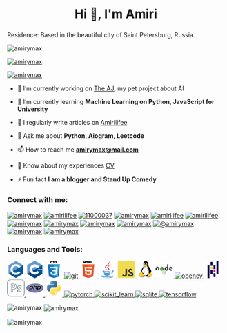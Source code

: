 <h1 align="center">Hi 👋, I'm Amiri</h1>
<!-- <h3 align="left">- 3rd-year Bachelor's student at ITMO University, specializing in Computer Science and Programming.<br> -->
  <h3></h3> Residence: Based in the beautiful city of Saint Petersburg, Russia.</h3>

<p align="left"> <img src="https://komarev.com/ghpvc/?username=amirymax&label=Profile%20views&color=0e75b6&style=flat" alt="amirymax" /> </p>

<p align="left"> <a href="https://github.com/ryo-ma/github-profile-trophy"><img src="https://github-profile-trophy.vercel.app/?username=amirymax" alt="amirymax" /></a> </p>

<p align="left"> <a href="https://twitter.com/amirymax" target="blank"><img src="https://img.shields.io/twitter/follow/amirymax?logo=twitter&style=for-the-badge" alt="amirymax" /></a> </p>

- 🔭 I’m currently working on [The AJ](https://github.com/amirymax/The_AJ), my pet project about AI

- 🌱 I’m currently learning **Machine Learning on Python, JavaScript for University**

- 📝 I regularly write articles on [Amirilifee](https://t.me/amirilifee)

- 💬 Ask me about **Python, Aiogram, Leetcode**

- 📫 How to reach me **amirymax@mail.com**

- 📄 Know about my experiences [CV](https://drive.google.com/file/d/1JqcSzMpzXB_tuOQxm18yteBZ8wHshivS/view?usp=sharing)

- ⚡ Fun fact **I am a blogger and Stand Up Comedy**

<h3 align="left">Connect with me:</h3>
<p align="left">
<a href="https://twitter.com/amirymax" target="blank"><img align="center" src="https://raw.githubusercontent.com/rahuldkjain/github-profile-readme-generator/master/src/images/icons/Social/twitter.svg" alt="amirymax" height="30" width="40" /></a>
<a href="https://linkedin.com/in/amirilifee" target="blank"><img align="center" src="https://raw.githubusercontent.com/rahuldkjain/github-profile-readme-generator/master/src/images/icons/Social/linked-in-alt.svg" alt="amirilifee" height="30" width="40" /></a>
<a href="https://stackoverflow.com/users/11000037" target="blank"><img align="center" src="https://raw.githubusercontent.com/rahuldkjain/github-profile-readme-generator/master/src/images/icons/Social/stack-overflow.svg" alt="11000037" height="30" width="40" /></a>
<a href="https://fb.com/amirymax" target="blank"><img align="center" src="https://raw.githubusercontent.com/rahuldkjain/github-profile-readme-generator/master/src/images/icons/Social/facebook.svg" alt="amirymax" height="30" width="40" /></a>
<a href="https://instagram.com/amirilifee" target="blank"><img align="center" src="https://raw.githubusercontent.com/rahuldkjain/github-profile-readme-generator/master/src/images/icons/Social/instagram.svg" alt="amirilifee" height="30" width="40" /></a>
<a href="https://www.youtube.com/@amirilifee" target="blank"><img align="center" src="https://raw.githubusercontent.com/rahuldkjain/github-profile-readme-generator/master/src/images/icons/Social/youtube.svg" alt="amirilifee" height="30" width="40" /></a>
<a href="https://www.codechef.com/users/amirymax" target="blank"><img align="center" src="https://cdn.jsdelivr.net/npm/simple-icons@3.1.0/icons/codechef.svg" alt="amirymax" height="30" width="40" /></a>
<a href="https://www.hackerrank.com/amirymax" target="blank"><img align="center" src="https://raw.githubusercontent.com/rahuldkjain/github-profile-readme-generator/master/src/images/icons/Social/hackerrank.svg" alt="amirymax" height="30" width="40" /></a>
<a href="https://codeforces.com/profile/amirymax" target="blank"><img align="center" src="https://raw.githubusercontent.com/rahuldkjain/github-profile-readme-generator/master/src/images/icons/Social/codeforces.svg" alt="amirymax" height="30" width="40" /></a>
<a href="https://www.leetcode.com/amirymax" target="blank"><img align="center" src="https://raw.githubusercontent.com/rahuldkjain/github-profile-readme-generator/master/src/images/icons/Social/leet-code.svg" alt="amirymax" height="30" width="40" /></a>
<a href="https://www.hackerearth.com/@amirymax" target="blank"><img align="center" src="https://raw.githubusercontent.com/rahuldkjain/github-profile-readme-generator/master/src/images/icons/Social/hackerearth.svg" alt="@amirymax" height="30" width="40" /></a>
<a href="https://www.topcoder.com/members/amirymax" target="blank"><img align="center" src="https://raw.githubusercontent.com/rahuldkjain/github-profile-readme-generator/master/src/images/icons/Social/topcoder.svg" alt="amirymax" height="30" width="40" /></a>
<a href="https://discord.gg/amirymax" target="blank"><img align="center" src="https://raw.githubusercontent.com/rahuldkjain/github-profile-readme-generator/master/src/images/icons/Social/discord.svg" alt="amirymax" height="30" width="40" /></a>
</p>

<h3 align="left">Languages and Tools:</h3>
<p align="left"> <a href="https://www.cprogramming.com/" target="_blank" rel="noreferrer"> <img src="https://raw.githubusercontent.com/devicons/devicon/master/icons/c/c-original.svg" alt="c" width="40" height="40"/> </a> <a href="https://www.w3schools.com/cpp/" target="_blank" rel="noreferrer"> <img src="https://raw.githubusercontent.com/devicons/devicon/master/icons/cplusplus/cplusplus-original.svg" alt="cplusplus" width="40" height="40"/> </a> <a href="https://www.w3schools.com/css/" target="_blank" rel="noreferrer"> <img src="https://raw.githubusercontent.com/devicons/devicon/master/icons/css3/css3-original-wordmark.svg" alt="css3" width="40" height="40"/> </a> <a href="https://git-scm.com/" target="_blank" rel="noreferrer"> <img src="https://www.vectorlogo.zone/logos/git-scm/git-scm-icon.svg" alt="git" width="40" height="40"/> </a> <a href="https://www.w3.org/html/" target="_blank" rel="noreferrer"> <img src="https://raw.githubusercontent.com/devicons/devicon/master/icons/html5/html5-original-wordmark.svg" alt="html5" width="40" height="40"/> </a> <a href="https://www.java.com" target="_blank" rel="noreferrer"> <img src="https://raw.githubusercontent.com/devicons/devicon/master/icons/java/java-original.svg" alt="java" width="40" height="40"/> </a> <a href="https://developer.mozilla.org/en-US/docs/Web/JavaScript" target="_blank" rel="noreferrer"> <img src="https://raw.githubusercontent.com/devicons/devicon/master/icons/javascript/javascript-original.svg" alt="javascript" width="40" height="40"/> </a> <a href="https://www.linux.org/" target="_blank" rel="noreferrer"> <img src="https://raw.githubusercontent.com/devicons/devicon/master/icons/linux/linux-original.svg" alt="linux" width="40" height="40"/> </a> <a href="https://nodejs.org" target="_blank" rel="noreferrer"> <img src="https://raw.githubusercontent.com/devicons/devicon/master/icons/nodejs/nodejs-original-wordmark.svg" alt="nodejs" width="40" height="40"/> </a> <a href="https://opencv.org/" target="_blank" rel="noreferrer"> <img src="https://www.vectorlogo.zone/logos/opencv/opencv-icon.svg" alt="opencv" width="40" height="40"/> </a> <a href="https://pandas.pydata.org/" target="_blank" rel="noreferrer"> <img src="https://raw.githubusercontent.com/devicons/devicon/2ae2a900d2f041da66e950e4d48052658d850630/icons/pandas/pandas-original.svg" alt="pandas" width="40" height="40"/> </a> <a href="https://www.photoshop.com/en" target="_blank" rel="noreferrer"> <img src="https://raw.githubusercontent.com/devicons/devicon/master/icons/photoshop/photoshop-line.svg" alt="photoshop" width="40" height="40"/> </a> <a href="https://www.php.net" target="_blank" rel="noreferrer"> <img src="https://raw.githubusercontent.com/devicons/devicon/master/icons/php/php-original.svg" alt="php" width="40" height="40"/> </a> <a href="https://www.python.org" target="_blank" rel="noreferrer"> <img src="https://raw.githubusercontent.com/devicons/devicon/master/icons/python/python-original.svg" alt="python" width="40" height="40"/> </a> <a href="https://pytorch.org/" target="_blank" rel="noreferrer"> <img src="https://www.vectorlogo.zone/logos/pytorch/pytorch-icon.svg" alt="pytorch" width="40" height="40"/> </a> <a href="https://scikit-learn.org/" target="_blank" rel="noreferrer"> <img src="https://upload.wikimedia.org/wikipedia/commons/0/05/Scikit_learn_logo_small.svg" alt="scikit_learn" width="40" height="40"/> </a> <a href="https://www.sqlite.org/" target="_blank" rel="noreferrer"> <img src="https://www.vectorlogo.zone/logos/sqlite/sqlite-icon.svg" alt="sqlite" width="40" height="40"/> </a> <a href="https://www.tensorflow.org" target="_blank" rel="noreferrer"> <img src="https://www.vectorlogo.zone/logos/tensorflow/tensorflow-icon.svg" alt="tensorflow" width="40" height="40"/> </a> </p>

<p><img align="left" src="https://github-readme-stats.vercel.app/api/top-langs?username=amirymax&show_icons=true&locale=en&layout=compact" alt="amirymax" /></p>

<p>&nbsp;<img align="center" src="https://github-readme-stats.vercel.app/api?username=amirymax&show_icons=true&locale=en" alt="amirymax" /></p>

<p><img align="center" src="https://github-readme-streak-stats.herokuapp.com/?user=amirymax&" alt="amirymax" /></p>
